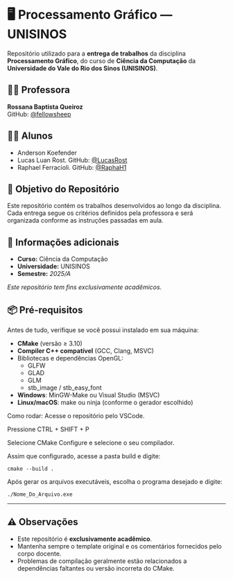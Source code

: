 # 🖥️ Processamento Gráfico — UNISINOS

Repositório utilizado para a **entrega de trabalhos** da disciplina **Processamento Gráfico**, do curso de **Ciência da Computação** da **Universidade do Vale do Rio dos Sinos (UNISINOS)**.

## 👨‍🏫 Professora

**Rossana Baptista Queiroz**  
GitHub: [@fellowsheep](https://github.com/fellowsheep/)

## 👨‍💻 Alunos

- Anderson Koefender  
- Lucas Luan Rost. GitHub: [@LucasRost](https://github.com/LucasRost)
- Raphael Ferracioli. GitHub: [@RaphaH1](https://github.com/RaphaH1)

## 🎯 Objetivo do Repositório

Este repositório contém os trabalhos desenvolvidos ao longo da disciplina. Cada entrega segue os critérios definidos pela professora e será organizada conforme as instruções passadas em aula.


## 📌 Informações adicionais

- **Curso:** Ciência da Computação  
- **Universidade:** UNISINOS  
- **Semestre:** *2025/A*

*Este repositório tem fins exclusivamente acadêmicos.*

## 📦 Pré-requisitos

Antes de tudo, verifique se você possui instalado em sua máquina:

- **CMake** (versão ≥ 3.10)  
- **Compiler C++ compatível** (GCC, Clang, MSVC)  
- Bibliotecas e dependências OpenGL:
  - GLFW  
  - GLAD  
  - GLM  
  - stb_image / stb_easy_font  
- **Windows**: MinGW-Make ou Visual Studio (MSVC)  
- **Linux/macOS**: make ou ninja (conforme o gerador escolhido)


Como rodar:
Acesse o repositório pelo VSCode.

Pressione CTRL + SHIFT + P

Selecione CMake Configure e selecione o seu compilador.

Assim que configurado, acesse a pasta build e digite:

    cmake --build .

Após gerar os arquivos executáveis, escolha o programa desejado e digite:

    ./Nome_Do_Arquivo.exe
---

## ⚠️ Observações

- Este repositório é **exclusivamente acadêmico**.  
- Mantenha sempre o template original e os comentários fornecidos pelo corpo docente.  
- Problemas de compilação geralmente estão relacionados a dependências faltantes ou versão incorreta do CMake.

